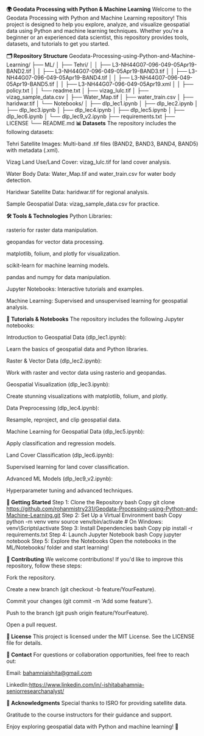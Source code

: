 
**🌍 Geodata Processing with Python & Machine Learning**
Welcome to the Geodata Processing with Python and Machine Learning repository! This project is designed to help you explore, analyze, and visualize geospatial data using Python and machine learning techniques. Whether you're a beginner or an experienced data scientist, this repository provides tools, datasets, and tutorials to get you started.

**🗂️ Repository Structure**
Geodata-Processing-using-Python-and-Machine-Learning/
├── ML/
│   ├── Tehri/
│   │   ├── L3-NH44G07-096-049-05Apr19-BAND2.tif
│   │   ├── L3-NH44G07-096-049-05Apr19-BAND3.tif
│   │   ├── L3-NH44G07-096-049-05Apr19-BAND4.tif
│   │   ├── L3-NH44G07-096-049-05Apr19-BAND5.tif
│   │   ├── L3-NH44G07-096-049-05Apr19.xml
│   │   ├── policy.txt
│   │   └── readme.txt
│   ├── vizag_lulc.tif
│   ├── vizag_sample_data.csv
│   ├── Water_Map.tif
│   ├── water_train.csv
│   ├── haridwar.tif
│   └── Notebooks/
│       ├── dlp_lec1.ipynb
│       ├── dlp_lec2.ipynb
│       ├── dlp_lec3.ipynb
│       ├── dlp_lec4.ipynb
│       ├── dlp_lec5.ipynb
│       ├── dlp_lec6.ipynb
│       └── dlp_lec9_v2.ipynb
├── requirements.txt
├── LICENSE
└── README.md
**📊 Datasets**
The repository includes the following datasets:

Tehri Satellite Images: Multi-band .tif files (BAND2, BAND3, BAND4, BAND5) with metadata (.xml).

Vizag Land Use/Land Cover: vizag_lulc.tif for land cover analysis.

Water Body Data: Water_Map.tif and water_train.csv for water body detection.

Haridwar Satellite Data: haridwar.tif for regional analysis.

Sample Geospatial Data: vizag_sample_data.csv for practice.

**🛠️ Tools & Technologies**
Python Libraries:

rasterio for raster data manipulation.

geopandas for vector data processing.

matplotlib, folium, and plotly for visualization.

scikit-learn for machine learning models.

pandas and numpy for data manipulation.

Jupyter Notebooks: Interactive tutorials and examples.

Machine Learning: Supervised and unsupervised learning for geospatial analysis.

**📖 Tutorials & Notebooks**
The repository includes the following Jupyter notebooks:

Introduction to Geospatial Data (dlp_lec1.ipynb):

Learn the basics of geospatial data and Python libraries.

Raster & Vector Data (dlp_lec2.ipynb):

Work with raster and vector data using rasterio and geopandas.

Geospatial Visualization (dlp_lec3.ipynb):

Create stunning visualizations with matplotlib, folium, and plotly.

Data Preprocessing (dlp_lec4.ipynb):

Resample, reproject, and clip geospatial data.

Machine Learning for Geospatial Data (dlp_lec5.ipynb):

Apply classification and regression models.

Land Cover Classification (dlp_lec6.ipynb):

Supervised learning for land cover classification.

Advanced ML Models (dlp_lec9_v2.ipynb):

Hyperparameter tuning and advanced techniques.

**🚀 Getting Started**
Step 1: Clone the Repository
bash
Copy
git clone https://github.com/rohanmistry231/Geodata-Processing-using-Python-and-Machine-Learning.git
Step 2: Set Up a Virtual Environment
bash
Copy
python -m venv venv
source venv/bin/activate  # On Windows: venv\Scripts\activate
Step 3: Install Dependencies
bash
Copy
pip install -r requirements.txt
Step 4: Launch Jupyter Notebook
bash
Copy
jupyter notebook
Step 5: Explore the Notebooks
Open the notebooks in the ML/Notebooks/ folder and start learning!

**🤝 Contributing**
We welcome contributions! If you'd like to improve this repository, follow these steps:

Fork the repository.

Create a new branch (git checkout -b feature/YourFeature).

Commit your changes (git commit -m 'Add some feature').

Push to the branch (git push origin feature/YourFeature).

Open a pull request.

**📜 License**
This project is licensed under the MIT License. See the LICENSE file for details.

**📧 Contact**
For questions or collaboration opportunities, feel free to reach out:

Email: bahamniaishita@gmail.com

LinkedIn:https://www.linkedin.com/in/-ishitabahamnia-seniorresearchanalyst/

**🙏 Acknowledgments**
Special thanks to ISRO for providing satellite data.

Gratitude to the course instructors for their guidance and support.

Enjoy exploring geospatial data with Python and machine learning! 🌟
